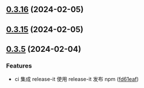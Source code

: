 ## [0.3.16](https://github.com/sdmu-gaoqi/wa-utils/compare/v0.3.17...vnull) (2024-02-05)

## [0.3.15](https://github.com/sdmu-gaoqi/wa-utils/compare/v0.3.5...vnull) (2024-02-05)

## [0.3.5](https://github.com/sdmu-gaoqi/wa-utils/compare/v0.3.4...v0.3.5) (2024-02-04)

### Features

- ci 集成 release-it 使用 release-it 发布 npm ([fd61eaf](https://github.com/sdmu-gaoqi/wa-utils/commit/fd61eafd62f5f81d7b2c3efd5f42216371c772a1))
